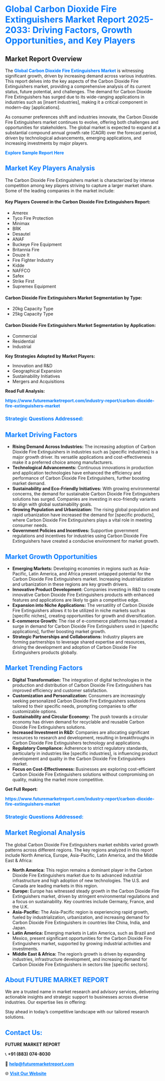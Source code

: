 <h1 style="color: #007BFF;">Global Carbon Dioxide Fire Extinguishers Market Report 2025-2033: Driving Factors, Growth Opportunities, and Key Players</h1>

<section id="overview">
<h2>Market Report Overview</h2>
<p>The <a href="https://www.futuremarketreport.com/industry-report/carbon-dioxide-fire-extinguishers-market" style="color: #007BFF; text-decoration: none;"><strong>Global Carbon Dioxide Fire Extinguishers Market</strong></a> is witnessing significant growth, driven by increasing demand across various industries. This report delves into the key aspects of the Carbon Dioxide Fire Extinguishers market, providing a comprehensive analysis of its current status, future potential, and challenges. The demand for Carbon Dioxide Fire Extinguishers has surged due to its wide-ranging applications in industries such as [insert industries], making it a critical component in modern-day [applications].</p>
<p>As consumer preferences shift and industries innovate, the Carbon Dioxide Fire Extinguishers market continues to evolve, offering both challenges and opportunities for stakeholders. The global market is expected to expand at a substantial compound annual growth rate (CAGR) over the forecast period, driven by technological advancements, emerging applications, and increasing investments by major players.</p>
</section>

<section id="overview">
<p><a href="https://www.futuremarketreport.com/request-sample/reportId=60360" style="color: #007BFF; text-decoration: none;"><strong>Explore Sample Report Here</strong></a></p>
</section>

<section id="key-players">
<h2 style="color: #007BFF;">Market Key Players Analysis</h2>
<p>The Carbon Dioxide Fire Extinguishers market is characterized by intense competition among key players striving to capture a larger market share. Some of the leading companies in the market include:</p>
<h4>Key Players Covered in the Carbon Dioxide Fire Extinguishers Report:</h4>
<ul><li>Amerex</li><li>Tyco Fire Protection</li><li>Minimax</li><li>BRK</li><li>Desautel</li><li>ANAF</li><li>Buckeye Fire Equipment</li><li>Britannia Fire</li><li>Douze It</li><li>Fire Fighter Industry</li><li>Kidde</li><li>NAFFCO</li><li>Safex</li><li>Strike First</li><li>Supremex Equipment</li></ul>
<h4>Carbon Dioxide Fire Extinguishers Market Segmentation by Type:</h4>
<ul><li>20kg Capacity Type</li><li>25kg Capacity Type</li></ul>

<h4>Carbon Dioxide Fire Extinguishers Market Segmentation by Application:</h4>
<ul><li>Commercial</li><li>Residential</li><li>Industrial</li></ul>
<p><strong>Key Strategies Adopted by Market Players:</strong></p>
<ul>
<li>Innovation and R&D</li>
<li>Geographical Expansion</li>
<li>Sustainability Initiatives</li>
<li>Mergers and Acquisitions</li>
</ul>
</section>

<section>
<p><strong>Read Full Analysis: </strong></p><a href="https://www.futuremarketreport.com/industry-report/carbon-dioxide-fire-extinguishers-market" style="color: #007BFF; text-decoration: none;"><strong>https://www.futuremarketreport.com/industry-report/carbon-dioxide-fire-extinguishers-market</strong></a>
<h3 style="color: #007BFF;">Strategic Questions Addressed:</h3>
</section>

<section id="driving-factors">
<h2 style="color: #007BFF;">Market Driving Factors</h2>
<ul>
<li><strong>Rising Demand Across Industries:</strong> The increasing adoption of Carbon Dioxide Fire Extinguishers in industries such as [specific industries] is a major growth driver. Its versatile applications and cost-effectiveness make it a preferred choice among manufacturers.</li>
<li><strong>Technological Advancements:</strong> Continuous innovations in production and application technologies have enhanced the efficiency and performance of Carbon Dioxide Fire Extinguishers, further boosting market demand.</li>
<li><strong>Sustainability and Eco-Friendly Initiatives:</strong> With growing environmental concerns, the demand for sustainable Carbon Dioxide Fire Extinguishers solutions has surged. Companies are investing in eco-friendly variants to align with global sustainability goals.</li>
<li><strong>Growing Population and Urbanization:</strong> The rising global population and rapid urbanization have increased the demand for [specific products], where Carbon Dioxide Fire Extinguishers plays a vital role in meeting consumer needs.</li>
<li><strong>Government Policies and Incentives:</strong> Supportive government regulations and incentives for industries using Carbon Dioxide Fire Extinguishers have created a conducive environment for market growth.</li>
</ul>
</section>

<section id="growth-opportunities">
<h2 style="color: #007BFF;">Market Growth Opportunities</h2>
<ul>
<li><strong>Emerging Markets:</strong> Developing economies in regions such as Asia-Pacific, Latin America, and Africa present untapped potential for the Carbon Dioxide Fire Extinguishers market. Increasing industrialization and urbanization in these regions are key growth drivers.</li>
<li><strong>Innovative Product Development:</strong> Companies investing in R&D to create innovative Carbon Dioxide Fire Extinguishers products with enhanced features and applications are likely to gain a competitive edge.</li>
<li><strong>Expansion into Niche Applications:</strong> The versatility of Carbon Dioxide Fire Extinguishers allows it to be utilized in niche markets such as [specific niches], creating opportunities for growth and diversification.</li>
<li><strong>E-commerce Growth:</strong> The rise of e-commerce platforms has created a surge in demand for Carbon Dioxide Fire Extinguishers used in [specific applications], further boosting market growth.</li>
<li><strong>Strategic Partnerships and Collaborations:</strong> Industry players are forming partnerships to leverage shared expertise and resources, driving the development and adoption of Carbon Dioxide Fire Extinguishers products globally.</li>
</ul>
</section>

<section id="trending-factors">
<h2 style="color: #007BFF;">Market Trending Factors</h2>
<ul>
<li><strong>Digital Transformation:</strong> The integration of digital technologies in the production and distribution of Carbon Dioxide Fire Extinguishers has improved efficiency and customer satisfaction.</li>
<li><strong>Customization and Personalization:</strong> Consumers are increasingly seeking personalized Carbon Dioxide Fire Extinguishers solutions tailored to their specific needs, prompting companies to offer customizable options.</li>
<li><strong>Sustainability and Circular Economy:</strong> The push towards a circular economy has driven demand for recyclable and reusable Carbon Dioxide Fire Extinguishers solutions.</li>
<li><strong>Increased Investment in R&D:</strong> Companies are allocating significant resources to research and development, resulting in breakthroughs in Carbon Dioxide Fire Extinguishers technology and applications.</li>
<li><strong>Regulatory Compliance:</strong> Adherence to strict regulatory standards, particularly in industries like [specific industries], is influencing product development and quality in the Carbon Dioxide Fire Extinguishers market.</li>
<li><strong>Focus on Cost-Effectiveness:</strong> Businesses are exploring cost-efficient Carbon Dioxide Fire Extinguishers solutions without compromising on quality, making the market more competitive.</li>
</ul>
</section>

<section>
<p><strong>Get Full Report: </strong></p><a href="https://www.futuremarketreport.com/industry-report/carbon-dioxide-fire-extinguishers-market" style="color: #007BFF; text-decoration: none;"><strong>https://www.futuremarketreport.com/industry-report/carbon-dioxide-fire-extinguishers-market</strong></a>
<h3 style="color: #007BFF;">Strategic Questions Addressed:</h3>
</section>


<section id="regional-analysis">
<h2 style="color: #007BFF;">Market Regional Analysis</h2>
<p>The global Carbon Dioxide Fire Extinguishers market exhibits varied growth patterns across different regions. The key regions analyzed in this report include North America, Europe, Asia-Pacific, Latin America, and the Middle East & Africa:</p>
<ul>
<li><strong>North America:</strong> This region remains a dominant player in the Carbon Dioxide Fire Extinguishers market due to its advanced industrial infrastructure and high adoption of new technologies. The U.S. and Canada are leading markets in this region.</li>
<li><strong>Europe:</strong> Europe has witnessed steady growth in the Carbon Dioxide Fire Extinguishers market, driven by stringent environmental regulations and a focus on sustainability. Key countries include Germany, France, and the U.K.</li>
<li><strong>Asia-Pacific:</strong> The Asia-Pacific region is experiencing rapid growth, fueled by industrialization, urbanization, and increasing demand for Carbon Dioxide Fire Extinguishers in countries like China, India, and Japan.</li>
<li><strong>Latin America:</strong> Emerging markets in Latin America, such as Brazil and Mexico, present significant opportunities for the Carbon Dioxide Fire Extinguishers market, supported by growing industrial activities and investments.</li>
<li><strong>Middle East & Africa:</strong> The region’s growth is driven by expanding industries, infrastructure development, and increasing demand for Carbon Dioxide Fire Extinguishers in sectors like [specific sectors].</li>
</ul>
</section>

<footer>
<h2 style="color: #007BFF;">About FUTURE MARKET REPORT</h2>
<p>We are a trusted name in market research and advisory services, delivering actionable insights and strategic support to businesses across diverse industries. Our expertise lies in offering:</p>

<p>Stay ahead in today’s competitive landscape with our tailored research solutions.</p>

<h2 style="color: #007BFF;">Contact Us:</h2>
<p><strong>FUTURE MARKET REPORT</strong></p>
<p>📞 <strong>+91 (883) 074-8030</strong></p>
<p>📧 <strong><a href="mailto:help@futuremarketreport.com" style="color: #007BFF;">help@futuremarketreport.com</a></strong></p>
<p>🌐 <strong><a href="https://www.futuremarketreport.com/" style="color: #007BFF;">Visit Our Website</a></strong></p>
</footer>